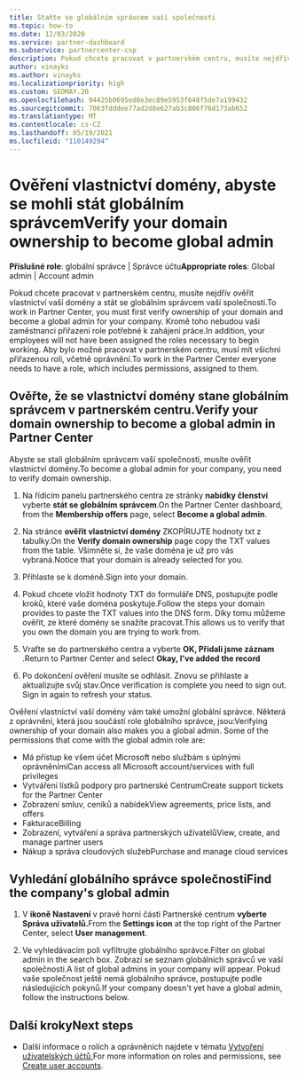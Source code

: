 ```yaml
---
title: Staňte se globálním správcem vaší společnosti
ms.topic: how-to
ms.date: 12/03/2020
ms.service: partner-dashboard
ms.subservice: partnercenter-csp
description: Pokud chcete pracovat v partnerském centru, musíte nejdřív ověřit vlastnictví vaší domény. Naučte se, jak to udělat, a jak se stát globálním správcem, který může přidat uživatele.
author: vinayks
ms.author: vinayks
ms.localizationpriority: high
ms.custom: SEOMAY.20
ms.openlocfilehash: 94425b0695ed0e3ec89e5953f648f5de7a199432
ms.sourcegitcommit: 7063fdddee77ad2d8e627ab3c806f76d173ab652
ms.translationtype: MT
ms.contentlocale: cs-CZ
ms.lasthandoff: 05/19/2021
ms.locfileid: "110149294"
---
```

# <a name="verify-your-domain-ownership-to-become-global-admin"></a><span data-ttu-id="0af08-104">Ověření vlastnictví domény, abyste se mohli stát globálním správcem</span><span class="sxs-lookup"><span data-stu-id="0af08-104">Verify your domain ownership to become global admin</span></span> 


<span data-ttu-id="0af08-105">**Příslušné role**: globální správce | Správce účtu</span><span class="sxs-lookup"><span data-stu-id="0af08-105">**Appropriate roles**: Global admin | Account admin</span></span>

<span data-ttu-id="0af08-106">Pokud chcete pracovat v partnerském centru, musíte nejdřív ověřit vlastnictví vaší domény a stát se globálním správcem vaší společnosti.</span><span class="sxs-lookup"><span data-stu-id="0af08-106">To work in Partner Center, you must first verify ownership of your domain and become a global admin for your company.</span></span> <span data-ttu-id="0af08-107">Kromě toho nebudou vaši zaměstnanci přiřazeni role potřebné k zahájení práce.</span><span class="sxs-lookup"><span data-stu-id="0af08-107">In addition, your employees will not have been assigned the roles necessary to begin working.</span></span>  <span data-ttu-id="0af08-108">Aby bylo možné pracovat v partnerském centru, musí mít všichni přiřazenou roli, včetně oprávnění.</span><span class="sxs-lookup"><span data-stu-id="0af08-108">To work in the Partner Center everyone needs to have a role, which includes permissions, assigned to them.</span></span>  

## <a name="verify-your-domain-ownership-to-become-a-global-admin-in-partner-center"></a><span data-ttu-id="0af08-109">Ověřte, že se vlastnictví domény stane globálním správcem v partnerském centru.</span><span class="sxs-lookup"><span data-stu-id="0af08-109">Verify your domain ownership to become a global admin in Partner Center</span></span>

<span data-ttu-id="0af08-110">Abyste se stali globálním správcem vaší společnosti, musíte ověřit vlastnictví domény.</span><span class="sxs-lookup"><span data-stu-id="0af08-110">To become a global admin for your company, you need to verify domain ownership.</span></span>

1. <span data-ttu-id="0af08-111">Na řídicím panelu partnerského centra ze stránky **nabídky členství** vyberte **stát se globálním správcem**.</span><span class="sxs-lookup"><span data-stu-id="0af08-111">On the Partner Center dashboard, from the **Membership offers** page, select **Become a global admin**.</span></span> 

2. <span data-ttu-id="0af08-112">Na stránce **ověřit vlastnictví domény** ZKOPÍRUJTE hodnoty txt z tabulky.</span><span class="sxs-lookup"><span data-stu-id="0af08-112">On the **Verify domain ownership** page copy the TXT values from the table.</span></span> <span data-ttu-id="0af08-113">Všimněte si, že vaše doména je už pro vás vybraná.</span><span class="sxs-lookup"><span data-stu-id="0af08-113">Notice that your domain is already selected for you.</span></span>

3. <span data-ttu-id="0af08-114">Přihlaste se k doméně.</span><span class="sxs-lookup"><span data-stu-id="0af08-114">Sign into your domain.</span></span> 

4. <span data-ttu-id="0af08-115">Pokud chcete vložit hodnoty TXT do formuláře DNS, postupujte podle kroků, které vaše doména poskytuje.</span><span class="sxs-lookup"><span data-stu-id="0af08-115">Follow the steps your domain provides to paste the TXT values into the DNS form.</span></span>  <span data-ttu-id="0af08-116">Díky tomu můžeme ověřit, ze které domény se snažíte pracovat.</span><span class="sxs-lookup"><span data-stu-id="0af08-116">This allows us to verify that you own the domain you are trying to work from.</span></span>

5. <span data-ttu-id="0af08-117">Vraťte se do partnerského centra a vyberte **OK, Přidali jsme záznam** .</span><span class="sxs-lookup"><span data-stu-id="0af08-117">Return to Partner Center and select **Okay, I've added the record**</span></span>

6. <span data-ttu-id="0af08-118">Po dokončení ověření musíte se odhlásit. Znovu se přihlaste a aktualizujte svůj stav.</span><span class="sxs-lookup"><span data-stu-id="0af08-118">Once verification is complete you need to sign out. Sign in again to refresh your status.</span></span> 

<span data-ttu-id="0af08-119">Ověření vlastnictví vaší domény vám také umožní globální správce. Některá z oprávnění, která jsou součástí role globálního správce, jsou:</span><span class="sxs-lookup"><span data-stu-id="0af08-119">Verifying ownership of your domain also makes you a global admin. Some of the permissions that come with the global admin role are:</span></span>

- <span data-ttu-id="0af08-120">Má přístup ke všem účet Microsoft nebo službám s úplnými oprávněními</span><span class="sxs-lookup"><span data-stu-id="0af08-120">Can access all Microsoft account/services with full privileges</span></span> 
- <span data-ttu-id="0af08-121">Vytváření lístků podpory pro partnerské Centrum</span><span class="sxs-lookup"><span data-stu-id="0af08-121">Create support tickets for the Partner Center</span></span>
- <span data-ttu-id="0af08-122">Zobrazení smluv, ceníků a nabídek</span><span class="sxs-lookup"><span data-stu-id="0af08-122">View agreements, price lists, and offers</span></span>
- <span data-ttu-id="0af08-123">Fakturace</span><span class="sxs-lookup"><span data-stu-id="0af08-123">Billing</span></span>
- <span data-ttu-id="0af08-124">Zobrazení, vytváření a správa partnerských uživatelů</span><span class="sxs-lookup"><span data-stu-id="0af08-124">View, create, and manage partner users</span></span>
- <span data-ttu-id="0af08-125">Nákup a správa cloudových služeb</span><span class="sxs-lookup"><span data-stu-id="0af08-125">Purchase and manage cloud services</span></span>

## <a name="find-the-companys-global-admin"></a><span data-ttu-id="0af08-126">Vyhledání globálního správce společnosti</span><span class="sxs-lookup"><span data-stu-id="0af08-126">Find the company's global admin</span></span>

1. <span data-ttu-id="0af08-127">V **ikoně Nastavení** v pravé horní části Partnerské centrum **vyberte Správa uživatelů.**</span><span class="sxs-lookup"><span data-stu-id="0af08-127">From the **Settings icon** at the top right of the Partner Center, select **User management**.</span></span>

1. <span data-ttu-id="0af08-128">Ve vyhledávacím poli vyfiltrujte globálního správce.</span><span class="sxs-lookup"><span data-stu-id="0af08-128">Filter on global admin in the search box.</span></span> <span data-ttu-id="0af08-129">Zobrazí se seznam globálních správců ve vaší společnosti.</span><span class="sxs-lookup"><span data-stu-id="0af08-129">A list of global admins in your company will appear.</span></span> <span data-ttu-id="0af08-130">Pokud vaše společnost ještě nemá globálního správce, postupujte podle následujících pokynů.</span><span class="sxs-lookup"><span data-stu-id="0af08-130">If your company doesn't yet have a global admin, follow the instructions below.</span></span>

## <a name="next-steps"></a><span data-ttu-id="0af08-131">Další kroky</span><span class="sxs-lookup"><span data-stu-id="0af08-131">Next steps</span></span>

- <span data-ttu-id="0af08-132">Další informace o rolích a oprávněních najdete v tématu [Vytvoření uživatelských účtů.](create-user-accounts-and-set-permissions.md)</span><span class="sxs-lookup"><span data-stu-id="0af08-132">For more information on roles and permissions, see [Create user accounts](create-user-accounts-and-set-permissions.md).</span></span> 